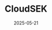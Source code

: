 ---  
layout: startup_page  
title: "CloudSEK"  
id: "cloudsek.com"  
permalink: "/cloudsekcloudsek.com05212025/"  
website: "https://www.cloudsek.com"  
funding_round: "Series A2 & Series B1"  
funding_amount: "$19M"  
investors: "MassMutual Ventures, Inflexor Ventures, Prana Ventures, Tenacity Ventures, Commvault"  
about: "CloudSEK is an AI-powered cyber threat prediction and intelligence company. It identifies Initial Attack Vectors (IAVs) to proactively predict and mitigate cyber threats, providing security solutions for digital risks. The platform serves over 250 enterprises across various sectors."  
markets: "Cybersecurity, AI, Computer and Network Security"  
hq: "Singapore, Singapore"  
founded_year: "2015"  
linkedin: "https://www.linkedin.com/company/cloudsek"  
twitter: ""  
instagram: ""  
facebook: ""  
crunchbase: "https://www.crunchbase.com/organization/cloudsek"  
pitchbook: ""  

date_display: "21-May-2025"  
date: "2025-05-21"

# SEO Optimization  
meta_title: "CloudSEK - Series A2 & Series B1 Funding ($19M)"  
meta_description: "CloudSEK, CloudSEK is an AI-powered cyber threat prediction and intelligence company. It identifies Initial Attack Vectors (IAVs) to proactively predict and mit..."  
meta_keywords: "CloudSEK, Cybersecurity, AI, Computer and Network Security, Series A2 & Series B1 funding"  
canonical_url: "https://startup.projectstartups.com/cloudsekcloudsek.com05212025/"  
---